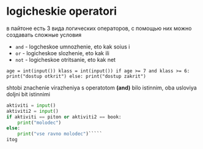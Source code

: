 # logicheskie operatori
в пайтоне есть 3 вида логических операторов,
с помощью них можно создавать сложные условия
- `and` - logcheskoe umnozhenie, eto kak soius i
- `or` - logicheskoe slozhenie, eto kak ili
- `not` - logicheskoe otritsanie, eto kak net

`age = int(input())
klass = int(input())
if age >= 7 and klass >= 6:
    print("dostup otkrit")
else:
print("dostup zakrit")`

shtobi znachenie virazheniya s operatotom **(and)** 
bilo istinnim, oba usloviya doljni bit istinnimi

`````python
aktiviti = input()
aktiviti2 = input()
if aktiviti == piton or aktiviti2 == book:
    print("molodec")
else:
    print("vse ravno molodec")`````
itog


